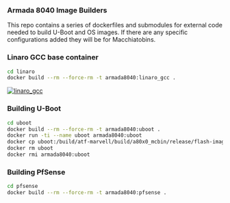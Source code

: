 ### Armada 8040 Image Builders

This repo contains a series of dockerfiles and submodules for external code needed to build U-Boot and OS images. If there are any specific configurations added they will be for Macchiatobins.

### Linaro GCC base container

```sh
cd linaro
docker build --rm --force-rm -t armada8040:linaro_gcc .
```
[![linaro_gcc](https://github.com/mipsou/armada-8040-images/actions/workflows/linaro_gcc.yml/badge.svg)](https://github.com/mipsou/armada-8040-images/actions/workflows/linaro_gcc.yml)

### Building U-Boot

```sh
cd uboot
docker build --rm --force-rm -t armada8040:uboot .
docker run -ti --name uboot armada8040:uboot
docker cp uboot:/build/atf-marvell/build/a80x0_mcbin/release/flash-image.bin ./images/
docker rm uboot
docker rmi armada8040:uboot
```

### Building PfSense

```sh
cd pfsense
docker build --rm --force-rm -t armada8040:pfsense .
```
